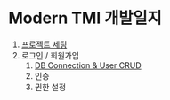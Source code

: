 # Modern TMI 개발일지

1. [프로젝트 세팅](./logs/project-settings.md)
2. 로그인 / 회원가입
   1. [DB Connection & User CRUD](./logs/db-connect_and_user-crud.md)
   2. 인증
   3. 권한 설정
